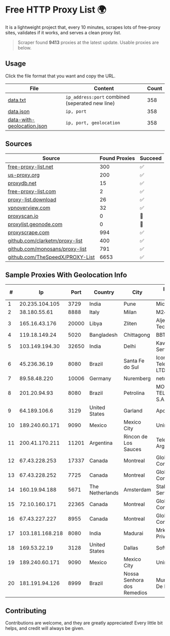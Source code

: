 
# Free HTTP Proxy List 🌍

It is a lightweight project that, every 10 minutes, scrapes lots of free-proxy sites, validates if it works, and serves a clean proxy list.


> Scraper found **9413** proxies at the latest update. Usable proxies are below.

## Usage

Click the file format that you want and copy the URL.


|File|Content|Count|
|----|-------|-----|
|[data.txt](https://raw.githubusercontent.com/themiralay/Proxy-List-World/master/data.txt)|`ip_address:port` combined (seperated new line)|358|
|[data.json](https://raw.githubusercontent.com/themiralay/Proxy-List-World/master/data.json)|`ip, port`|358|
|[data-with-geolocation.json](https://raw.githubusercontent.com/themiralay/Proxy-List-World/master/data-with-geolocation.json)|`ip, port, geolocation`|358|

## Sources

|Source|Found Proxies|Succeed|
|------|-------------|-------|
|[free-proxy-list.net](https://free-proxy-list.net)|300|✅|
|[us-proxy.org](https://www.us-proxy.org)|200|✅|
|[proxydb.net](http://proxydb.net)|15|✅|
|[free-proxy-list.com](https://free-proxy-list.com/?page=&port=&type%5B%5D=http&type%5B%5D=https&up_time=0&search=Search)|2|✅|
|[proxy-list.download](https://www.proxy-list.download/HTTP)|26|✅|
|[vpnoverview.com](https://vpnoverview.com/privacy/anonymous-browsing/free-proxy-servers)|32|✅|
|[proxyscan.io](https://www.proxyscan.io)|0|🚫|
|[proxylist.geonode.com](https://proxylist.geonode.com/api/proxy-list?limit=300&page=1&sort_by=lastChecked&sort_type=desc&protocols=http,https)|0|🚫|
|[proxyscrape.com](https://api.proxyscrape.com/v2/?request=displayproxies&protocol=http&timeout=10000&country=all&ssl=all&anonymity=all)|994|✅|
|[github.com/clarketm/proxy-list](https://raw.githubusercontent.com/clarketm/proxy-list/master/proxy-list-raw.txt)|400|✅|
|[github.com/monosans/proxy-list](https://raw.githubusercontent.com/monosans/proxy-list/main/proxies/http.txt)|791|✅|
|[github.com/TheSpeedX/PROXY-List](https://raw.githubusercontent.com/TheSpeedX/PROXY-List/master/http.txt)|6653|✅|


## Sample Proxies With Geolocation Info

|#|Ip|Port|Country|City|Internet Service Provider|
|-|--|----|-------|----|-------------------------|
|1|20.235.104.105|3729|India|Pune|Microsoft Corporation|
|2|38.180.55.61|8888|Italy|Milan|M247 Europe SRL|
|3|165.16.43.176|20000|Libya|Zliten|Aljeel Aljadeed For Technology|
|4|119.18.149.24|5020|Bangladesh|Chittagong|BBTS Network|
|5|103.149.194.30|32650|India|Delhi|Kavya Internet Services Pvt Ltd|
|6|45.236.36.19|8080|Brazil|Santa Fe do Sul|Iconnect Serviços de Telecomunicações LTDA - ME|
|7|89.58.48.220|10006|Germany|Nuremberg|netcup GmbH|
|8|201.20.94.93|8080|Brazil|Petrolina|MOB SERVICOS DE TELECOMUNICACOES S.A.|
|9|64.189.106.6|3129|United States|Garland|Apogee Telecom Inc.|
|10|189.240.60.171|9090|Mexico|Mexico City|Uninet S.A. de C.V.|
|11|200.41.170.211|11201|Argentina|Rincon de Los Sauces|Telefonica de Argentina|
|12|67.43.228.253|17337|Canada|Montreal|GloboTech Communications|
|13|67.43.228.252|7725|Canada|Montreal|GloboTech Communications|
|14|160.19.94.188|5671|The Netherlands|Amsterdam|Stallion Network Services Limited|
|15|72.10.160.171|22365|Canada|Montreal|GloboTech Communications|
|16|67.43.227.227|8955|Canada|Montreal|GloboTech Communications|
|17|103.181.168.218|8080|India|Madurai|Mrkr Communications Private Limited|
|18|169.53.22.19|3128|United States|Dallas|SoftLayer|
|19|189.240.60.171|9090|Mexico|Mexico City|Uninet S.A. de C.V.|
|20|181.191.94.126|8999|Brazil|Nossa Senhora dos Remedios|Mundial NET Provedor De Internet|



## Contributing

Contributions are welcome, and they are greatly appreciated! Every
little bit helps, and credit will always be given.

